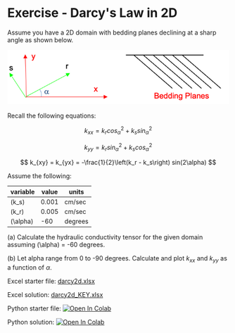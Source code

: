 # Exercise - Darcy's Law in 2D

Assume you have a 2D domain with bedding planes declining at a sharp angle as shown below. 

![darcy_2d.png](darcy_2d.png)

Recall the following equations:

$$
k_{xx} = k_r cos_{\alpha}^2 + k_s sin_{\alpha}^2
$$

$$
k_{yy} = k_r sin_{\alpha}^2 + k_s cos_{\alpha}^2
$$

$$
k_{xy} = k_{yx} = -\frac{1}{2}\left(k_r - k_s\right) sin(2\alpha)
$$

Assume the following:

| variable | value | units |
|----------|-------|-------|
| \(k_s\)  | 0.001 | cm/sec|
| \(k_r\)  | 0.005 | cm/sec|
| \(\alpha\) | -60 | degrees|

(a) Calculate the hydraulic conductivity tensor for the given domain assuming \(\alpha\) = -60 degrees.

(b) Let alpha range from 0 to -90 degrees. Calculate and plot $k_{xx}$ and $k_{yy}$ as a function of $\alpha$.

Excel starter file: [darcy2d.xlsx](darcy2d.xlsx)

Excel solution: [darcy2d_KEY.xlsx](darcy2d_KEY.xlsx)

Python starter file: <a href="https://colab.research.google.com/github/njones61/ce544/blob/main/docs/unit1/04_darcy_2d/darcy_2d.ipynb" target="_blank"><img src="https://colab.research.google.com/assets/colab-badge.svg" alt="Open In Colab"/></a>

Python solution: <a href="https://colab.research.google.com/github/njones61/ce544/blob/main/docs/unit1/04_darcy_2d/darcy_2d_KEY.ipynb" target="_blank"><img src="https://colab.research.google.com/assets/colab-badge.svg" alt="Open In Colab"/></a>